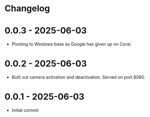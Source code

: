 # Changelog

# 0.0.3 - 2025-06-03
- Pivoting to Windows base as Google has given up on Coral.

# 0.0.2 - 2025-06-03
- Built out camera activation and deactivation. Served on port 8080.

# 0.0.1 - 2025-06-03
- Initial commit